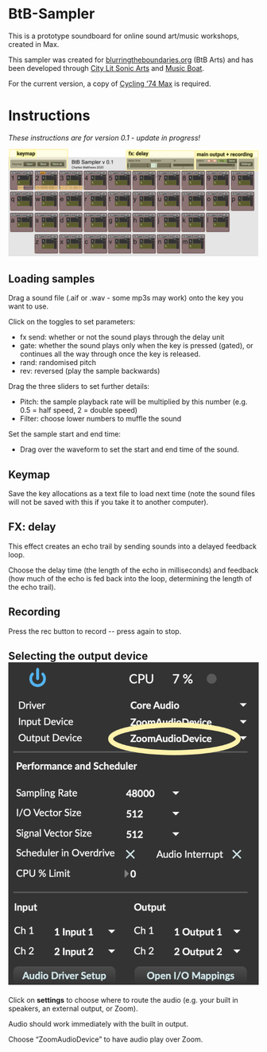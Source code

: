 # BtB-Sampler
This is a prototype soundboard for online sound art/music workshops, created in Max.

This sampler was created for [blurringtheboundaries.org](http://blurringtheboundaries.org/) (BtB Arts) and has been developed through [City Lit Sonic Arts](https://www.citylit.ac.uk/courses/sonic-arts-creativity-with-sound/) and [Music Boat](https://musicboat.org/taster-workshop-in-collaborative-sonic-art/).

For the current version, a copy of [Cycling '74 Max](https://cycling74.com/downloads) is required.

# Instructions

*These instructions are for version 0.1 - update in progress!*

![img](manual/btb_main_screenshot.png)

## Loading samples

Drag a sound file (.aif or .wav - some mp3s may work) onto the key you want to use.

Click on the toggles to set parameters:

- fx send: whether or not the sound plays through the delay unit
- gate: whether the sound plays only when the key is pressed (gated), or continues all the way through once the key is released.
- rand: randomised pitch
- rev: reversed (play the sample backwards)

Drag the three sliders to set further details:

- Pitch: the sample playback rate will be multiplied by this number (e.g. 0.5 = half speed, 2 = double speed)
- Filter: choose lower numbers to muffle the sound

Set the sample start and end time:

- Drag over the waveform to set the start and end time of the sound.

## Keymap

Save the key allocations as a text file to load next time (note the sound files will not be saved with this if you take it to another computer).

## FX: delay

This effect creates an echo trail by sending sounds into a delayed feedback loop.

Choose the delay time (the length of the echo in milliseconds) and feedback (how much of the echo is fed back into the loop, determining the length of the echo trail).

## Recording

Press the rec button to record -- press again to stop.

## Selecting the output device![img](manual/btb_disp_screenshot.png)

Click on **settings** to choose where to route the audio (e.g. your built in speakers, an external output, or Zoom). 

Audio should work immediately with the built in output.

Choose “ZoomAudioDevice” to have audio play over Zoom.